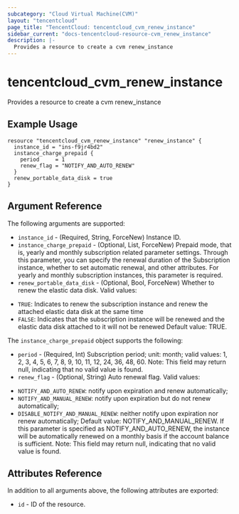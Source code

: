 ```yaml
---
subcategory: "Cloud Virtual Machine(CVM)"
layout: "tencentcloud"
page_title: "TencentCloud: tencentcloud_cvm_renew_instance"
sidebar_current: "docs-tencentcloud-resource-cvm_renew_instance"
description: |-
  Provides a resource to create a cvm renew_instance
---
```


# tencentcloud_cvm_renew_instance

Provides a resource to create a cvm renew_instance

## Example Usage

```hcl
resource "tencentcloud_cvm_renew_instance" "renew_instance" {
  instance_id = "ins-f9jr4bd2"
  instance_charge_prepaid {
    period     = 1
    renew_flag = "NOTIFY_AND_AUTO_RENEW"
  }
  renew_portable_data_disk = true
}
```

## Argument Reference

The following arguments are supported:

* `instance_id` - (Required, String, ForceNew) Instance ID.
* `instance_charge_prepaid` - (Optional, List, ForceNew) Prepaid mode, that is, yearly and monthly subscription related parameter settings. Through this parameter, you can specify the renewal duration of the Subscription instance, whether to set automatic renewal, and other attributes. For yearly and monthly subscription instances, this parameter is required.
* `renew_portable_data_disk` - (Optional, Bool, ForceNew) Whether to renew the elastic data disk. Valid values:
- `TRUE`: Indicates to renew the subscription instance and renew the attached elastic data disk at the same time
- `FALSE`: Indicates that the subscription instance will be renewed and the elastic data disk attached to it will not be renewed
Default value: TRUE.

The `instance_charge_prepaid` object supports the following:

* `period` - (Required, Int) Subscription period; unit: month; valid values: 1, 2, 3, 4, 5, 6, 7, 8, 9, 10, 11, 12, 24, 36, 48, 60. Note: This field may return null, indicating that no valid value is found.
* `renew_flag` - (Optional, String) Auto renewal flag. Valid values:
- `NOTIFY_AND_AUTO_RENEW`: notify upon expiration and renew automatically;
- `NOTIFY_AND_MANUAL_RENEW`: notify upon expiration but do not renew automatically;
- `DISABLE_NOTIFY_AND_MANUAL_RENEW`: neither notify upon expiration nor renew automatically;
Default value: NOTIFY_AND_MANUAL_RENEW. If this parameter is specified as NOTIFY_AND_AUTO_RENEW, the instance will be automatically renewed on a monthly basis if the account balance is sufficient. Note: This field may return null, indicating that no valid value is found.

## Attributes Reference

In addition to all arguments above, the following attributes are exported:

* `id` - ID of the resource.



